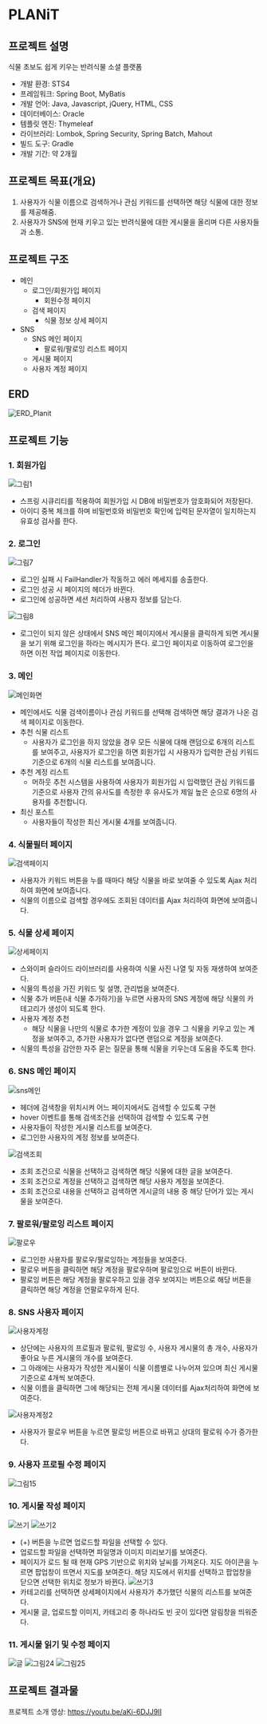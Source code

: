 # PLANiT

## 프로젝트 설명
식물 초보도 쉽게 키우는 반려식물 소셜 플랫폼

- 개발 환경: STS4
- 프레임워크: Spring Boot, MyBatis
- 개발 언어: Java, Javascript, jQuery, HTML, CSS
- 데이터베이스: Oracle
- 템플릿 엔진: Thymeleaf
- 라이브러리: Lombok, Spring Security, Spring Batch, Mahout
- 빌드 도구: Gradle
- 개발 기간: 약 2개월

## 프로젝트 목표(개요)
1. 사용자가 식물 이름으로 검색하거나 관심 키워드를 선택하면 해당 식물에 대한 정보를 제공해줌.
2. 사용자가 SNS에 현재 키우고 있는 반려식물에 대한 게시물을 올리며 다른 사용자들과 소통.

## 프로젝트 구조
- 메인
  - 로그인/회원가입 페이지
    - 회원수정 페이지
  - 검색 페이지
    - 식물 정보 상세 페이지
- SNS
  - SNS 메인 페이지
    - 팔로워/팔로잉 리스트 페이지
  - 게시물 페이지
  - 사용자 계정 페이지
  

## ERD
![ERD_Planit](https://user-images.githubusercontent.com/37447282/181880171-16e679a0-1dc2-467b-beaa-651dc82a86b5.png)


## 프로젝트 기능
### 1. 회원가입
![그림1](https://user-images.githubusercontent.com/37447282/182808635-007c4e8d-b103-4b26-9483-0b9ef507d360.png)
- 스프링 시큐리티를 적용하여 회원가입 시 DB에 비밀번호가 암호화되어 저장된다.
- 아이디 중복 체크를 하며 비밀번호와 비밀번호 확인에 입력된 문자열이 일치하는지 유효성 검사를 한다.

### 2. 로그인
![그림7](https://user-images.githubusercontent.com/37447282/181885590-f68305c5-0a37-4109-9926-efb4bcd6d4ca.png)
- 로그인 실패 시 FailHandler가 작동하고 에러 메세지를 송출한다.
- 로그인 성공 시 페이지의 헤더가 바뀐다.
- 로그인에 성공하면 세션 처리하여 사용자 정보를 담는다.

![그림8](https://user-images.githubusercontent.com/37447282/181886592-91458e9f-3f27-44d3-84fe-a1659522a7ee.png)
- 로그인이 되지 않은 상태에서 SNS 메인 페이지에서 게시물을 클릭하게 되면 게시물을 보기 위해 로그인을 하라는 메시지가 뜬다. 로그인 페이지로 이동하여 로그인을 하면 이전 작업 페이지로 이동한다.



### 3. 메인
![메인화면](https://user-images.githubusercontent.com/37447282/182805245-5f7cb4b1-cda8-4b0f-92b9-c1bd23a39e8b.png)
- 메인에서도 식물 검색이름이나 관심 키워드를 선택해 검색하면 해당 결과가 나온 검색 페이지로 이동한다.
- 추천 식물 리스트
  - 사용자가 로그인을 하지 않았을 경우 모든 식물에 대해 랜덤으로 6개의 리스트를 보여주고, 사용자가 로그인을 하면 회원가입 시 사용자가 입력한 관심 키워드 기준으로 6개의 식물 리스트를 보여줍니다.
- 추천 계정 리스트
  - 머하웃 추천 시스템을 사용하여 사용자가 회원가입 시 입력했던 관심 키워드를 기준으로 사용자 간의 유사도를 측정한 후 유사도가 제일 높은 순으로 6명의 사용자를 추천합니다.
- 최신 포스트
  - 사용자들이 작성한 최신 게시물 4개를 보여줍니다.





### 4. 식물필터 페이지
![검색페이지](https://user-images.githubusercontent.com/37447282/182808389-c39fe9ee-f7e1-4ede-909c-8a9af27d58b1.png)
- 사용자가 키워드 버튼을 누를 때마다 해당 식물을 바로 보여줄 수 있도록 Ajax 처리하여 화면에 보여줍니다.
- 식물의 이름으로 검색할 경우에도 조회된 데이터를 Ajax 처리하여 화면에 보여줍니다.


### 5. 식물 상세 페이지
![상세페이지](https://user-images.githubusercontent.com/37447282/183000786-84b8487b-fa33-4a89-90ed-2953aa37217c.png)
- 스와이퍼 슬라이드 라이브러리를 사용하여 식물 사진 나열 및 자동 재생하여 보여준다.
- 식물의 특성을 가진 키워드 및 설명, 관리법을 보여준다.
- 식물 추가 버튼(내 식물 추가하기)을 누르면 사용자의 SNS 계정에 해당 식물의 카테고리가 생성이 되도록 한다.
- 사용자 계정 추천
  - 해당 식물을 나만의 식물로 추가한 계정이 있을 경우 그 식물을 키우고 있는 계정을 보여주고, 추가한 사용자가 없다면 랜덤으로 계정을 보여준다.
- 식물의 특성을 감안한 자주 묻는 질문을 통해 식물을 키우는데 도움을 주도록 한다.


### 6. SNS 메인 페이지
![sns메인](https://user-images.githubusercontent.com/37447282/183002911-9c832578-212c-4d85-b804-75e0ad19e1b7.png)
- 헤더에 검색창을 위치시켜 어느 페이지에서도 검색할 수 있도록 구현
- hover 이벤트를 통해 검색조건을 선택하여 검색할 수 있도록 구현
- 사용자들이 작성한 게시물 리스트를 보여준다.
- 로그인한 사용자의 계정 정보를 보여준다.

![검색조회](https://user-images.githubusercontent.com/37447282/183003967-6b44268d-cbf2-43f8-bb81-d15b5a5a5479.png)
- 조회 조건으로 식물을 선택하고 검색하면 해당 식물에 대한 글을 보여준다.
- 조회 조건으로 계정을 선택하고 검색하면 해당 사용자 계정을 보여준다.
- 조회 조건으로 내용을 선택하고 검색하면 게시글의 내용 중 해당 단어가 있는 게시물을 보여준다.


### 7. 팔로워/팔로잉 리스트 페이지
![팔로우](https://user-images.githubusercontent.com/37447282/183004124-f79c5876-5f64-4ee6-9500-9d786e3f998b.png)
- 로그인한 사용자를 팔로우/팔로잉하는 계정들을 보여준다.
- 팔로우 버튼을 클릭하면 해당 계정을 팔로우하며 팔로잉으로 버튼이 바뀐다.
- 팔로잉 버튼은 해당 계정을 팔로우하고 있을 경우 보여지는 버튼으로 해당 버튼을 클릭하면 해당 계정을 언팔로우하게 된다.

### 8. SNS 사용자 페이지
![사용자계정](https://user-images.githubusercontent.com/37447282/183005078-6003d2c9-cd7e-4667-9cca-c75d50068d1e.png)
- 상단에는 사용자의 프로필과 팔로워, 팔로잉 수, 사용자 게시물의 총 개수, 사용자가 좋아요 누른 게시물의 개수를 보여준다.
- 그 아래에는 사용자가 작성한 게시물이 식물 이름별로 나누어져 있으며 최신 게시물 기준으로 4개씩 보여준다.
- 식물 이름을 클릭하면 그에 해당되는 전체 게시물 데이터를 Ajax처리하여 화면에 보여준다.

![사용자계정2](https://user-images.githubusercontent.com/37447282/183005437-377a2636-095a-4cb3-b1b2-80297f255a6d.png)
- 사용자가 팔로우 버튼을 누르면 팔로잉 버튼으로 바뀌고 상대의 팔로워 수가 증가한다.


### 9. 사용자 프로필 수정 페이지
![그림15](https://user-images.githubusercontent.com/37447282/181892017-d7562624-ef18-40d2-b446-770ce6a73bca.png)


### 10. 게시물 작성 페이지
![쓰기](https://user-images.githubusercontent.com/37447282/183005775-e93575af-6353-495f-9457-c2e1939e6f41.png)
![쓰기2](https://user-images.githubusercontent.com/37447282/183007700-6fdfbffb-91f9-433e-aa38-e527123bc90f.png)
- (+) 버튼을 누르면 업로드할 파일을 선택할 수 있다.
- 업로드할 파일을 선택하면 파일명과 이미지 미리보기를 보여준다.
- 페이지가 로드 될 때 현재 GPS 기반으로 위치와 날씨를 가져온다. 지도 아이콘을 누르면 팝업창이 뜨면서 지도를 보여준다. 해당 지도에서 위치를 선택하고 팝업창을 닫으면 선택한 위치로 정보가 바뀐다. 
![쓰기3](https://user-images.githubusercontent.com/37447282/183008298-5d2a137d-5983-42a0-80ac-5637ea3a7590.png)
- 카테고리를 선택하면 상세페이지에서 사용자가 추가했던 식물의 리스트를 보여준다.
- 게시물 글, 업로드할 이미지, 카테고리 중 하나라도 빈 곳이 있다면 알림창을 띄워준다.

### 11. 게시물 읽기 및 수정 페이지
![글](https://user-images.githubusercontent.com/37447282/183005817-0625bb99-deee-4b69-8d7d-2582be4e344f.png)
![그림24](https://user-images.githubusercontent.com/37447282/181900892-947d12ff-09b7-4c97-9cd0-89be3a0b17c5.png)
![그림25](https://user-images.githubusercontent.com/37447282/181900911-cc6d9533-2581-491f-8e41-c84547148a86.png)



## 프로젝트 결과물
프로젝트 소개 영상: https://youtu.be/aKi-6DJJ9II
 
